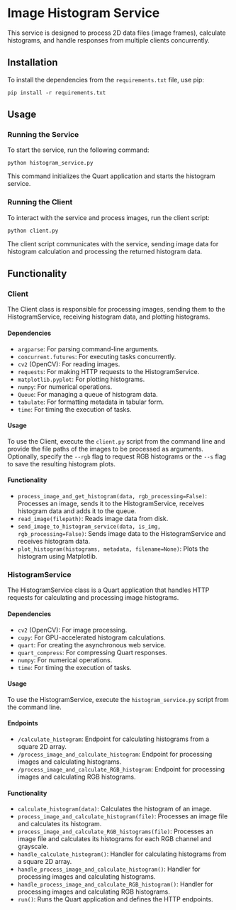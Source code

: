# Image Histogram Service

This service is designed to process 2D data files (image frames), calculate histograms, and handle responses from multiple clients concurrently.

## Installation

To install the dependencies from the `requirements.txt` file, use pip:

`pip install -r requirements.txt` 

## Usage

### Running the Service

To start the service, run the following command:

`python histogram_service.py` 

This command initializes the Quart application and starts the histogram service.

### Running the Client

To interact with the service and process images, run the client script:

`python client.py` 

The client script communicates with the service, sending image data for histogram calculation and processing the returned histogram data.

## Functionality


### Client

The Client class is responsible for processing images, sending them to the HistogramService, receiving histogram data, and plotting histograms.

#### Dependencies

-   `argparse`: For parsing command-line arguments.
-   `concurrent.futures`: For executing tasks concurrently.
-   `cv2` (OpenCV): For reading images.
-   `requests`: For making HTTP requests to the HistogramService.
-   `matplotlib.pyplot`: For plotting histograms.
-   `numpy`: For numerical operations.
-   `Queue`: For managing a queue of histogram data.
-   `tabulate`: For formatting metadata in tabular form.
-   `time`: For timing the execution of tasks.

#### Usage

To use the Client, execute the `client.py` script from the command line and provide the file paths of the images to be processed as arguments. Optionally, specify the `--rgb` flag to request RGB histograms or the `--s` flag to save the resulting histogram plots.

#### Functionality

-   `process_image_and_get_histogram(data, rgb_processing=False)`: Processes an image, sends it to the HistogramService, receives histogram data and adds it to the queue.
-   `read_image(filepath)`: Reads image data from disk.
-   `send_image_to_histogram_service(data, is_img, rgb_processing=False)`: Sends image data to the HistogramService and receives histogram data.
-   `plot_histogram(histograms, metadata, filename=None)`: Plots the histogram using Matplotlib.

### HistogramService

The HistogramService class is a Quart application that handles HTTP requests for calculating and processing image histograms.

#### Dependencies

-   `cv2` (OpenCV): For image processing.
-   `cupy`: For GPU-accelerated histogram calculations.
-   `quart`: For creating the asynchronous web service.
-   `quart_compress`: For compressing Quart responses.
-   `numpy`: For numerical operations.
-   `time`: For timing the execution of tasks.

#### Usage

To use the HistogramService, execute the `histogram_service.py` script from the command line.

#### Endpoints

-   `/calculate_histogram`: Endpoint for calculating histograms from a square 2D array.
-   `/process_image_and_calculate_histogram`: Endpoint for processing images and calculating histograms.
-   `/process_image_and_calculate_RGB_histogram`: Endpoint for processing images and calculating RGB histograms.

#### Functionality

-   `calculate_histogram(data)`: Calculates the histogram of an image.
-   `process_image_and_calculate_histogram(file)`: Processes an image file and calculates its histogram.
-   `process_image_and_calculate_RGB_histograms(file)`: Processes an image file and calculates its histograms for each RGB channel and grayscale.
-   `handle_calculate_histogram()`: Handler for calculating histograms from a square 2D array.
-   `handle_process_image_and_calculate_histogram()`: Handler for processing images and calculating histograms.
-   `handle_process_image_and_calculate_RGB_histogram()`: Handler for processing images and calculating RGB histograms.
-   `run()`: Runs the Quart application and defines the HTTP endpoints.
